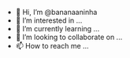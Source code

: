 - 👋 Hi, I’m @bananaaninha
- 👀 I’m interested in ...
- 🌱 I’m currently learning ...
- 💞️ I’m looking to collaborate on ...
- 📫 How to reach me ...

<!---
bananaaninha/bananaaninha is a ✨ special ✨ repository because its `README.md` (this file) appears on your GitHub profile.
You can click the Preview link to take a look at your changes.
--->
